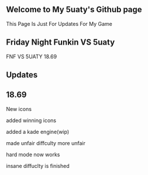 ## Welcome to My 5uaty's Github page

This Page Is Just For Updates For My Game

## Friday Night Funkin VS 5uaty 
FNF VS 5UATY 18.69

## Updates

## 18.69
New icons

added winning icons

added a kade engine(wip)

made unfair diffculty more unfair

hard mode now works

insane diffuclty is finished

